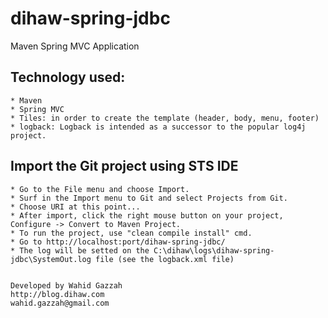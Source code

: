# dihaw-spring-jdbc
Maven Spring MVC Application

## Technology used:
	
	* Maven
	* Spring MVC
	* Tiles: in order to create the template (header, body, menu, footer)
	* logback: Logback is intended as a successor to the popular log4j project.

## Import the Git project using STS IDE

    * Go to the File menu and choose Import.
    * Surf in the Import menu to Git and select Projects from Git.
    * Choose URI at this point...
    * After import, click the right mouse button on your project, Configure -> Convert to Maven Project.
    * To run the project, use "clean compile install" cmd.
    * Go to http://localhost:port/dihaw-spring-jdbc/
    * The log will be setted on the C:\dihaw\logs\dihaw-spring-jdbc\SystemOut.log file (see the logback.xml file)


	Developed by Wahid Gazzah
	http://blog.dihaw.com
	wahid.gazzah@gmail.com
